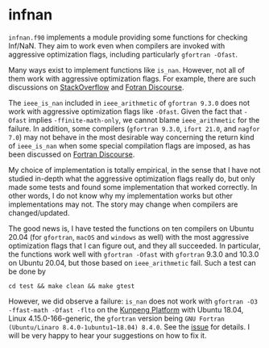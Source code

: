 # infnan

`infnan.f90` implements a module providing some functions for checking Inf/NaN. They aim to work
even when compilers are invoked with aggressive optimization flags, including particularly `gfortran -Ofast`.

Many ways exist to implement functions like `is_nan`. However, not all of them work with
aggressive optimization flags. For example, there are such discussions on
[StackOverflow](https://stackoverflow.com/questions/15944614) and [Fotran Discourse](https://fortran-lang.discourse.group/t/checking-inf-nan-when-compilers-are-invoked-with-aggressive-optimization-flags/1851).

The `ieee_is_nan` included in `ieee_arithmetic` of `gfortran 9.3.0` does not work with aggressive
optimization flags like `-Ofast`.
Given the fact that `-Ofast` implies `-ffinite-math-only`, we cannot blame `ieee_arithmetic` for
the failure. In addition, some compilers
(`gfortran 9.3.0`, `ifort 21.0`, and `nagfor 7.0`) may not behave in the most desirable way concerning
the return kind of `ieee_is_nan` when some special compilation flags are imposed, as has been discussed
on [Fortran Discourse](https://fortran-lang.discourse.group/t/is-this-expected-fortran-standard-is-not-respected-by-gfortran-fdefault-integer-8-ifort-i8-or-nagfor-i8).

My choice of implementation is totally empirical, in the sense that I have not studied in-depth what
the aggressive optimization flags really do, but only made some tests and found some implementation
that worked correctly. In other words, I do not know why my implementation works but other
implementations may not. The story may change when compilers are changed/updated.

The good news is, I have tested the functions on ten compilers on Ubuntu 20.04 (for `gfortran`, `macOS` and `windows` as well) with the most 
aggressive optimization
flags that I can figure out, and they all succeeded. In particular, the functions work well with
`gfortran -Ofast` with `gfortran` 9.3.0 and 10.3.0 on Ubuntu 20.04, but those based on `ieee_arithmetic`
fail. Such a test can be done by

```
cd test && make clean && make gtest
```

However, we did observe a failure: `is_nan` does not work with `gfortran -O3 -ffast-math -Ofast -flto`
on the [Kunpeng Platform](https://e.huawei.com/hk/products/servers/computing-kunpeng) with Ubuntu
18.04, Linux 4.15.0-166-generic, the `gfortran` version being `GNU Fortran (Ubuntu/Linaro 8.4.0-1ubuntu1~18.04) 8.4.0`.
See the [issue](https://github.com/zaikun/infnan/issues/2) for
details. I will be very happy to hear your suggestions on how to fix it.
